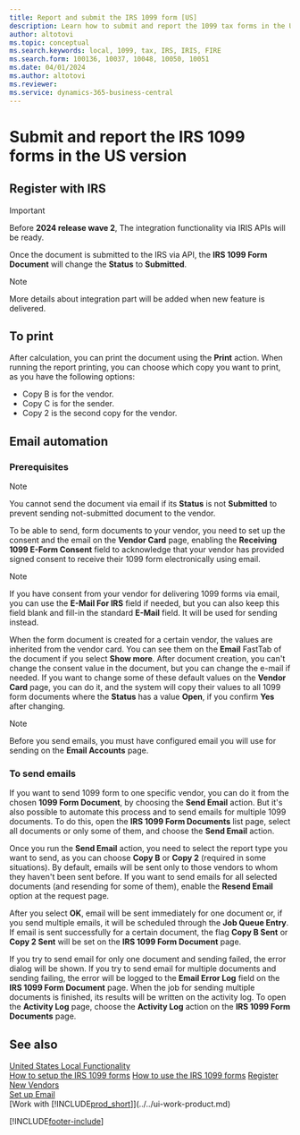 ```yaml
---
title: Report and submit the IRS 1099 form [US]
description: Learn how to submit and report the 1099 tax forms in the United States version.
author: altotovi
ms.topic: conceptual
ms.search.keywords: local, 1099, tax, IRS, IRIS, FIRE
ms.search.form: 100136, 10037, 10048, 10050, 10051
ms.date: 04/01/2024
ms.author: altotovi
ms.reviewer: 
ms.service: dynamics-365-business-central
---
```


# Submit and report the IRS 1099 forms in the US version

## Register with IRS  

> [!IMPORTANT]
> Before **2024 release wave 2**, The integration functionality via IRIS APIs will be ready.  

Once the document is submitted to the IRS via API, the **IRS 1099 Form Document** will change the **Status** to **Submitted**.  

> [!NOTE]
> More details about integration part will be added when new feature is delivered. 

## To print  

After calculation, you can print the document using the **Print** action. When running the report printing, you can choose which copy you want to print, as you have the following options:  

- Copy B is for the vendor.
- Copy C is for the sender.
-	Copy 2 is the second copy for the vendor.

## Email automation 

### Prerequisites 

> [!NOTE]
> You cannot send the document via email if its **Status** is not **Submitted** to prevent sending not-submitted document to the vendor. 

To be able to send, form documents to your vendor, you need to set up the consent and the email on the **Vendor Card** page, enabling the **Receiving 1099 E-Form Consent** field to acknowledge that your vendor has provided signed consent to receive their 1099 form electronically using email.  

> [!NOTE]
> If you have consent from your vendor for delivering 1099 forms via email, you can use the **E-Mail For IRS** field if needed, but you can also keep this field blank and fill-in the standard **E-Mail** field. It will be used for sending instead.  

When the form document is created for a certain vendor, the values are inherited from the vendor card. You can see them on the **Email** FastTab of the document if you select **Show more**. After document creation, you can't change the consent value in the document, but you can change the e-mail if needed. If you want to change some of these default values on the **Vendor Card** page, you can do it, and the system will copy their values to all 1099 form documents where the **Status** has a value **Open**, if you confirm **Yes** after changing.  

> [!NOTE]
> Before you send emails, you must have configured email you will use for sending on the **Email Accounts** page.  

### To send emails 

If you want to send 1099 form to one specific vendor, you can do it from the chosen **1099 Form Document**, by choosing the **Send Email** action. But it's also possible to automate this process and to send emails for multiple 1099 documents. To do this, open the **IRS 1099 Form Documents** list page, select all documents or only some of them, and choose the **Send Email** action.  

Once you run the **Send Email** action, you need to select the report type you want to send, as you can choose **Copy B** or **Copy 2** (required in some situations). By default, emails will be sent only to those vendors to whom they haven't been sent before. If you want to send emails for all selected documents (and resending for some of them), enable the **Resend Email** option at the request page. 

After you select **OK**, email will be sent immediately for one document or, if you send multiple emails, it will be scheduled through the **Job Queue Entry**. If email is sent successfully for a certain document, the flag **Copy B Sent** or **Copy 2 Sent** will be set on the **IRS 1099 Form Document** page.   

If you try to send email for only one document and sending failed, the error dialog will be shown. If you try to send email for multiple documents and sending failing, the error will be logged to the **Email Error Log** field on the **IRS 1099 Form Document** page. When the job for sending multiple documents is finished, its results will be written on the activity log. To open the **Activity Log** page, choose the **Activity Log** action on the **IRS 1099 Form Documents** page. 

## See also 

[United States Local Functionality](united-states-local-functionality.md)  
[How to setup the IRS 1099 forms](../../UnitedStates/set-up-use-irs1099-form-v24.md)
[How to use the IRS 1099 forms](how-to-1099-use.md)
[Register New Vendors](../../purchasing-how-register-new-vendors.md)  
[Set up Email](../../admin-how-setup-email.md)  
[Work with [!INCLUDE[prod_short](../../includes/prod_short.md)]](../../ui-work-product.md)  

[!INCLUDE[footer-include](../../includes/footer-banner.md)]
